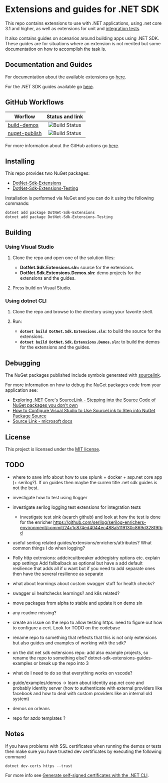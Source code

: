 # Extensions and guides for .NET SDK

This repo contains extensions to use with .NET applications, using .net core 3.1 and higher, as well as extensions for unit and [integration tests](https://docs.microsoft.com/en-us/aspnet/core/test/integration-tests?#introduction-to-integration-tests).

It also contains guides on scenarios around building apps using .NET SDK. These guides are for situations where an extension is not merited but some documentation on how to accomplish the task is.

## Documentation and Guides

For documentation about the available extensions go [here](/docs/docs-main.md).

For the .NET SDK guides available go [here](/docs/guides-main.md).

## GitHub Workflows

| Worflow                   |      Status and link      |
|---------------------------|:-------------------------:|
| [build-demos](https://github.com/edumserrano/dot-net-sdk-extensions/blob/master/.github/workflows/build-demos.yml)             |  ![Build Status](https://github.com/edumserrano/dot-net-sdk-extensions/workflows/Build%20demos/badge.svg) |
| [nuget-publish](https://github.com/edumserrano/dot-net-sdk-extensions/blob/master/.github/workflows/nuget-publish.yml)             |  ![Build Status](https://github.com/edumserrano/dot-net-sdk-extensions/workflows/Publish%20Nuget%20packages/badge.svg) |

For more information about the GitHub actions go [here](/docs/github-workflows/github-workflows.md).

## Installing

This repo provides two NuGet packages:

- [DotNet-Sdk-Extensions](https://www.nuget.org/packages/DotNet-Sdk-Extensions)
- [DotNet-Sdk-Extensions-Testing](https://www.nuget.org/packages/DotNet-Sdk-Extensions-Testing)

Installation is performed via NuGet and you can do it using the following commands:

```
dotnet add package DotNet-Sdk-Extensions
dotnet add package DotNet-Sdk-Extensions-Testing
```

## Building

### Using Visual Studio

1) Clone the repo and open one of the solution files:
   - **DotNet.Sdk.Extensions.sln:** source for the extensions.
   - **DotNet.Sdk.Extensions.Demos.sln:** demo projects for the extensions and the guides.

2) Press build on Visual Studio.

### Using dotnet CLI

1) Clone the repo and browse to the directory using your favorite shell.

2) Run:
   - **`dotnet build DotNet.Sdk.Extensions.sln`:** to build the source for the extensions.
   - **`dotnet build DotNet.Sdk.Extensions.Demos.sln`:** to build the demos for the extensions and the guides.

## Debugging

The NuGet packages published include symbols generated with [sourcelink](https://github.com/dotnet/sourcelink).

For more information on how to debug the NuGet packages code from your application see:

- [Exploring .NET Core's SourceLink - Stepping into the Source Code of NuGet packages you don't own](https://www.hanselman.com/blog/exploring-net-cores-sourcelink-stepping-into-the-source-code-of-nuget-packages-you-dont-own)
- [How to Configure Visual Studio to Use SourceLink to Step into NuGet Package Source](https://aaronstannard.com/visual-studio-sourcelink-setup/)
- [Source Link - microsoft docs](https://docs.microsoft.com/en-us/dotnet/standard/library-guidance/sourcelink)

## License

This project is licensed under the [MIT license](https://licenses.nuget.org/MIT).

## TODO

* where to save info about how to use splunk + docker + asp.net core app (+ serilog?). If on guides then maybe the curren title .net sdk guides is not the best.

* investigate how to test using Ilogger
* investigate serilog logging test extensions for integration tests
  * investigate test sink (search github) and look at how the test is done for the enricher https://github.com/serilog/serilog-enrichers-environment/commit/24c1c874ed4044ec488a5119130c869d328f9fbd 
* useful serilog related guides/extensions/enrichers/attributes? What common things I do when logging?

* Polly http extrnsions: addcircuitbreaker addregistry options etc. explain app settings Add fallbalback as optional but have a add default resilience that adds all if u want but if you need to add separate ones then have the several resilience as separate

* what about learnings about custom swagger stuff for health checks?
* swagger ui healtchecks learnings? and k8s related?

* move packages from alpha to stable and update it on demo sln
* any readme missing?
* create an issue on the repo to allow testing https. need to figure out how to configure a cert. Look for TODO on the codebase

* rename repo to something that reflects that this is not only extensions but also guides and examples of working with the sdk?
* on the dot net sdk extensions repo: add also example projects, so rename the repo to something else? dotnet-sdk-extensions-guides-examples or break up the repo into 3
* what do I need to do so that everything works on vscode?
* guide/examples/demos -> learn about identity asp.net core and probably identity server (how to authenticate with external providers like facebook and how to deal with custom providers like an internal old system)
* demos on orleans
* repo for azdo templates ?
  
## Notes

If you have problems with SSL certificates when running the demos or tests then make sure you have trusted dev certificates by executing the following command

```
dotnet dev-certs https --trust
```

For more info see [Generate self-signed certificates with the .NET CLI](https://docs.microsoft.com/en-us/dotnet/core/additional-tools/self-signed-certificates-guide).
